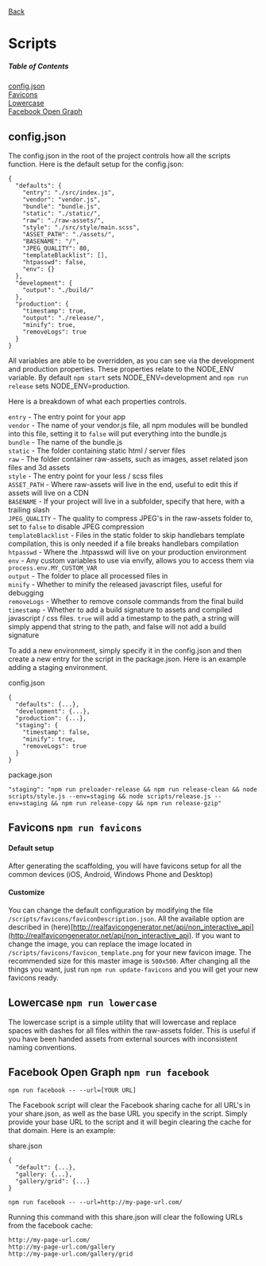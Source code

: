 [Back](README.md)  
# Scripts

##### Table of Contents  
[config.json](#config)  
[Favicons](#favicons)  
[Lowercase](#lowercase)  
[Facebook Open Graph](#facebook)  

<a name="config"></a>
## config.json

The config.json in the root of the project controls how all the scripts function. Here is the default setup for the config.json:

```
{
  "defaults": {
    "entry": "./src/index.js",
    "vendor": "vendor.js",
    "bundle": "bundle.js",
    "static": "./static/",
    "raw": "./raw-assets/",
    "style": "./src/style/main.scss",
    "ASSET_PATH": "./assets/",
    "BASENAME": "/",
    "JPEG_QUALITY": 80,
    "templateBlacklist": [],
    "htpasswd": false,
    "env": {}
  },
  "development": {
    "output": "./build/"
  },
  "production": {
    "timestamp": true,
    "output": "./release/",
    "minify": true,
    "removeLogs": true
  }
}
```

All variables are able to be overridden, as you can see via the development and production properties. These properties relate to the NODE_ENV variable. By default `npm start` sets NODE_ENV=development and `npm run release` sets NODE_ENV=production.

Here is a breakdown of what each properties controls.

`entry` - The entry point for your app  
`vendor` - The name of your vendor.js file, all npm modules will be bundled into this file, setting it to `false` will put everything into the bundle.js  
`bundle` - The name of the bundle.js  
`static` - The folder containing static html / server files  
`raw` - The folder container raw-assets, such as images, asset related json files and 3d assets  
`style` - The entry point for your less / scss files  
`ASSET_PATH` - Where raw-assets will live in the end, useful to edit this if assets will live on a CDN  
`BASENAME` - If your project will live in a subfolder, specify that here, with a trailing slash  
`JPEG_QUALITY` - The quality to compress JPEG's in the raw-assets folder to, set to `false` to disable JPEG compression  
`templateBlacklist` - Files in the static folder to skip handlebars template compilation, this is only needed if a file breaks handlebars compilation  
`htpasswd` - Where the .htpasswd will live on your production environment
`env` - Any custom variables to use via envify, allows you to access them via `process.env.MY_CUSTOM_VAR`  
`output` - The folder to place all processed files in  
`minify` - Whether to minify the released javascript files, useful for debugging  
`removeLogs` - Whether to remove console commands from the final build  
`timestamp` - Whether to add a build signature to assets and compiled javascript / css files. `true` will add a timestamp to the path, a string will simply append that string to the path, and false will not add a build signature  

To add a new environment, simply specify it in the config.json and then create a new entry for the script in the package.json. Here is an example adding a staging environment.

config.json
```
{
  "defaults": {...},
  "development": {...},
  "production": {...},
  "staging": {
    "timestamp": false,
    "minify": true,
    "removeLogs": true
  }
}
```

package.json
```
"staging": "npm run preloader-release && npm run release-clean && node scripts/style.js --env=staging && node scripts/release.js --env=staging && npm run release-copy && npm run release-gzip"
```

<a name="favicons"></a>
## Favicons `npm run favicons`

#### Default setup
After generating the scaffolding, you will have favicons setup for all the common devices (iOS, Android, Windows Phone and Desktop)

#### Customize
You can change the default configuration by modifying the file `/scripts/favicons/faviconDescription.json`. All the available option are described in (here)[http://realfavicongenerator.net/api/non_interactive_api](http://realfavicongenerator.net/api/non_interactive_api).
If you want to change the image, you can replace the image located in `/scripts/favicons/favicon_template.png` for your new favicon image. The recommended size for this master image is `500x500`.
After changing all the things you want, just run `npm run update-favicons` and you will get your new favicons ready.

<a name="lowercase"></a>
## Lowercase `npm run lowercase`

The lowercase script is a simple utility that will lowercase and replace spaces with dashes for all files within the raw-assets folder. This is useful if you have been handed assets from external sources with inconsistent naming conventions.

<a name="facebook"></a>
## Facebook Open Graph `npm run facebook`

`npm run facebook -- --url=[YOUR URL]`

The Facebook script will clear the Facebook sharing cache for all URL's in your share.json, as well as the base URL you specify in the script. Simply provide your base URL to the script and it will begin clearing the cache for that domain. Here is an example:

share.json
```
{
  "default": {...},
  "gallery: {...},
  "gallery/grid": {...}
}
```

`npm run facebook -- --url=http://my-page-url.com/`

Running this command with this share.json will clear the following URLs from the facebook cache:

```
http://my-page-url.com/
http://my-page-url.com/gallery
http://my-page-url.com/gallery/grid
```